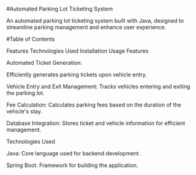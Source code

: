 #Automated Parking Lot Ticketing System

An automated parking lot ticketing system built with Java, designed to streamline parking management and enhance user experience.

#Table of Contents


Features
Technologies Used
Installation
Usage
Features


Automated Ticket Generation: 

Efficiently generates parking tickets upon vehicle entry.

Vehicle Entry and Exit Management: Tracks vehicles entering and exiting the parking lot.

Fee Calculation: Calculates parking fees based on the duration of the vehicle's stay.

Database Integration: Stores ticket and vehicle information for efficient management.

Technologies Used

Java: Core language used for backend development.

Spring Boot: Framework for building the application.
